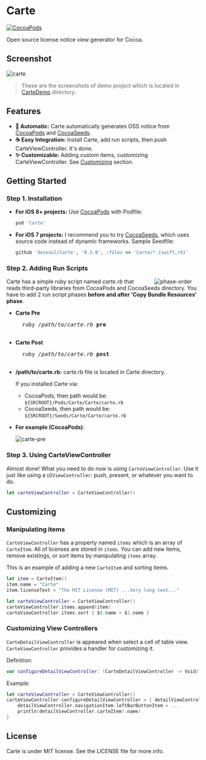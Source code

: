 Carte
=====

[![CocoaPods](http://img.shields.io/cocoapods/v/Carte.svg?style=flat)](https://cocoapods.org/pods/Carte)

Open source license notice view generator for Cocoa.


Screenshot
----------

![carte](https://cloud.githubusercontent.com/assets/931655/9231520/8c0d4216-4163-11e5-86c0-610028ea92b8.png)

> These are the screenshots of demo project which is located in [CarteDemo](https://github.com/devxoul/Carte/tree/master/CarteDemo) directory.


Features
--------

- **:red_car: Automatic:** Carte automatically generates OSS notice from [CocoaPods](https://cocoapods.org) and [CocoaSeeds](https://github.com/devxoul/CoocaSeeds).
- **:coffee: Easy Integration:** Install Carte, add run scripts, then push CarteViewController. It's done.
- **:sparkles: Customizable:** Adding custom items, customizing CarteViewController. See [Customizing](#customizing) section.


Getting Started
---------------

### Step 1. Installation

- **For iOS 8+ projects:** Use [CocoaPods](https://cocoapods.org) with Podfile:

    ```ruby
    pod 'Carte'
    ```


- **For iOS 7 projects:** I recommend you to try [CocoaSeeds](https://github.com/devxoul/CocoaSeeds), which uses source code instead of dynamic frameworks. Sample Seedfile:

    ```ruby
    github 'devxoul/Carte', '0.1.0', :files => 'Carte/*.{swift,rb}'
    ```


### Step 2. Adding Run Scripts

<img src="https://cloud.githubusercontent.com/assets/931655/9232206/6cd6cec2-4167-11e5-8bcd-9d911cf59a50.png" alt="phase-order" align="right" hspace="20">

Carte has a simple ruby script named *carte.rb* that reads third-party libraries from CocoaPods and CocoaSeeds directory. You have to add 2 run script phases **before and after 'Copy Bundle Resources' phase**.

- **Carte Pre**

    <pre>
    ruby <i>/path/to/carte.rb</i> <b>pre</b>
    </pre>

- **Carte Post**

    <pre>
    ruby <i>/path/to/carte.rb</i> <b>post</b>
    </pre>

- **/path/to/carte.rb:** carte.rb file is located in Carte directory.

    If you installed Carte via:

    - CocoaPods, then path would be: `${SRCROOT}/Pods/Carte/Carte/carte.rb`
    - CocoaSeeds, then path would be: `${SRCROOT}/Seeds/Carte/Carte/carte.rb`

- **For example (CocoaPods)**:

    ![carte-pre](https://cloud.githubusercontent.com/assets/931655/9234048/71a32392-4171-11e5-8aea-dfdf434b24f0.png)


### Step 3. Using CarteViewController

Almost done! What you need to do now is using `CarteViewController`. Use it just like using a `UIViewController`: push, present, or whatever you want to do.

```swift
let carteViewController = CarteViewController()
```


Customizing
-----------

### Manipulating items

`CarteViewController` has a property named `items` which is an array of `CarteItem`. All of licenses are stored in `items`. You can add new items, remove existings, or sort items by manipulating `items` array.

This is an example of adding a new `CarteItem` and sorting items.

```swift
let item = CarteItem()
item.name = "Carte"
item.licenseText = "The MIT License (MIT) ...Very long text..."

let carteViewController = CarteViewController()
carteViewController.items.append(item)
carteViewController.items.sort { $0.name < $1.name }
```

### Customizing View Controllers

`CarteDetailViewController` is appeared when select a cell of table view. `CarteViewController` provides a handler for customizing it.

Definition: 

```swift
var configureDetailViewController: (CarteDetailViewController -> Void)?
```

Example:

```swift
let carteViewController = CarteViewController()
carteViewController.configureDetailViewController = { detailViewController in
    detailViewController.navigationItem.leftBarButtonItem = ...
    println(detailViewController.carteItem!.name)
}
```


License
-------

Carte is under MIT license. See the LICENSE file for more info.

